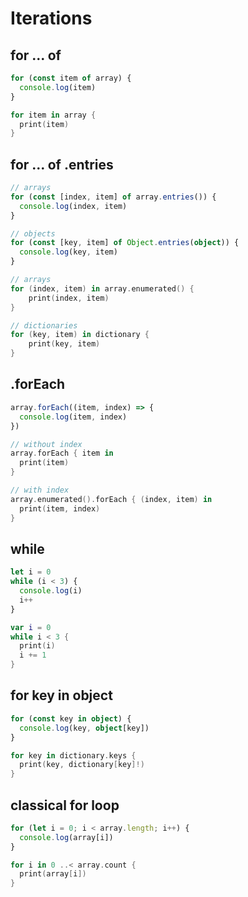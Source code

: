 # Iterations

## for ... of

```ts
for (const item of array) {
  console.log(item)
}
```

```swift
for item in array {
  print(item)
}
```

## for ... of .entries

```ts
// arrays
for (const [index, item] of array.entries()) {
  console.log(index, item)
}

// objects
for (const [key, item] of Object.entries(object)) {
  console.log(key, item)
}
```

```swift
// arrays
for (index, item) in array.enumerated() {
	print(index, item)
}

// dictionaries
for (key, item) in dictionary {
	print(key, item)
}
```

## .forEach

```ts
array.forEach((item, index) => {
  console.log(item, index)
})
```

```swift
// without index
array.forEach { item in
  print(item)
}

// with index
array.enumerated().forEach { (index, item) in
  print(item, index)
}
```

## while

```ts
let i = 0
while (i < 3) {
  console.log(i)
  i++
}
```

```swift
var i = 0
while i < 3 {
  print(i)
  i += 1
}
```

## for key in object

```ts
for (const key in object) {
  console.log(key, object[key])
}
```

```swift
for key in dictionary.keys {
  print(key, dictionary[key]!)
}
```

## classical for loop

```ts
for (let i = 0; i < array.length; i++) {
  console.log(array[i])
}
```

```swift
for i in 0 ..< array.count {
  print(array[i])
}
```
